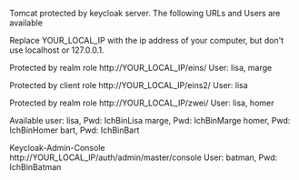 Tomcat protected by keycloak server. The following URLs and Users are available

Replace YOUR_LOCAL_IP with the ip address of your computer, but don't use localhost or 127.0.0.1.

Protected by realm role
http://YOUR_LOCAL_IP/eins/    User: lisa, marge

Protected by client role
http://YOUR_LOCAL_IP/eins2/   User: lisa

Protected by realm role
http://YOUR_LOCAL_IP/zwei/    User: lisa, homer

Available user:
lisa,  Pwd: IchBinLisa
marge, Pwd: IchBinMarge
homer, Pwd: IchBinHomer
bart,  Pwd: IchBinBart

Keycloak-Admin-Console
http://YOUR_LOCAL_IP/auth/admin/master/console
User: batman, Pwd: IchBinBatman

